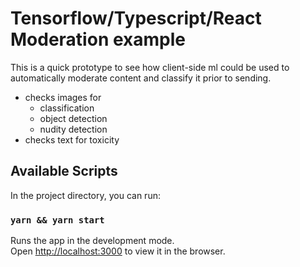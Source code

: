 # Tensorflow/Typescript/React Moderation example

This is a quick prototype to see how client-side ml could be used to automatically moderate content and classify it prior to sending.

- checks images for
  - classification
  - object detection
  - nudity detection
- checks text for toxicity

## Available Scripts

In the project directory, you can run:

### `yarn && yarn start`

Runs the app in the development mode.\
Open [http://localhost:3000](http://localhost:3000) to view it in the browser.


